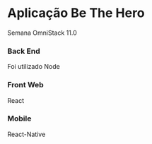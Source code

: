 # Aplicação Be The Hero
Semana OmniStack 11.0

### Back End
Foi utilizado Node

### Front Web
React

### Mobile
React-Native
